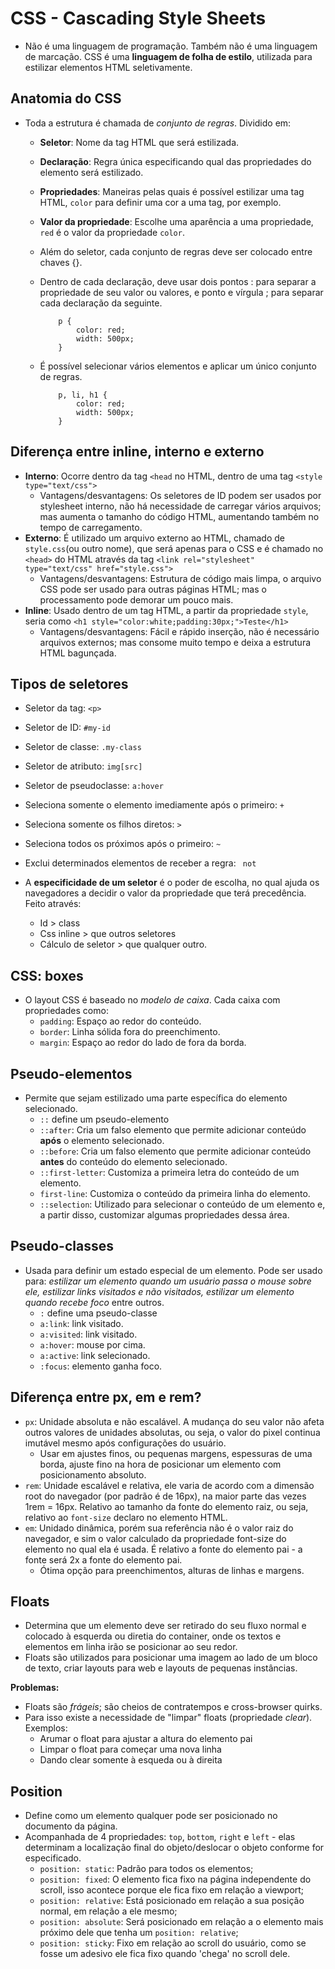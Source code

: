# CSS - Cascading Style Sheets

* Não é uma linguagem de programação. Também não é uma linguagem de marcação. CSS é uma **linguagem de folha de estilo**, utilizada para estilizar elementos HTML seletivamente. 

## Anatomia do CSS

* Toda a estrutura é chamada de _conjunto de regras_. Dividido em:
    * **Seletor**: Nome da tag HTML que será estilizada. 
    * **Declaração**: Regra única especificando qual das propriedades do elemento será estilizado.
    * **Propriedades**: Maneiras pelas quais é possível estilizar uma tag HTML, ```color``` para definir uma cor a uma tag, por exemplo. 
    * **Valor da propriedade**: Escolhe uma aparência a uma propriedade, ```red``` é o valor da propriedade ```color```.
    * Além do seletor, cada conjunto de regras deve ser colocado entre chaves {}.
    * Dentro de cada declaração, deve usar dois pontos : para separar a propriedade de seu valor ou valores, e ponto e vírgula ; para separar cada declaração da seguinte.
        ```
            p {
                color: red;
                width: 500px;
            }
        ```

    * É possível selecionar vários elementos e aplicar um único conjunto de regras. 
        ```
            p, li, h1 {
                color: red;
                width: 500px;
            }
        ```

## Diferença entre inline, interno e externo

* **Interno**: Ocorre dentro da tag ```<head``` no HTML, dentro de uma tag ```<style type="text/css">```
    * Vantagens/desvantagens: Os seletores de ID podem ser usados por stylesheet interno, não há necessidade de carregar vários arquivos; mas aumenta o tamanho do código HTML, aumentando também no tempo de carregamento. 
* **Externo**: É utilizado um arquivo externo ao HTML, chamado de ```style.css```(ou outro nome), que será apenas para o CSS e é chamado no ```<head>``` do HTML através da tag ```<link rel="stylesheet" type="text/css" href="style.css">```
    * Vantagens/desvantagens: Estrutura de código mais limpa, o arquivo CSS pode ser usado para outras páginas HTML; mas o processamento pode demorar um pouco mais.
* **Inline**: Usado dentro de um tag HTML, a partir da propriedade ```style```, seria como ```<h1 style="color:white;padding:30px;">Teste</h1>```
    * Vantagens/desvantagens: Fácil e rápido inserção, não é necessário arquivos externos; mas consome muito tempo e deixa a estrutura HTML bagunçada.
## Tipos de seletores

* Seletor da tag: ```<p>```
* Seletor de ID: ```#my-id```
* Seletor de classe: ```.my-class```
* Seletor de atributo: ```img[src]```
* Seletor de pseudoclasse: ```a:hover```
* Seleciona somente o elemento imediamente após o primeiro: ```+```
* Seleciona somente os filhos diretos: ```>```
* Seleciona todos os próximos após o primeiro: ```~```
* Exclui determinados elementos de receber a regra: ``` not```

* A **especificidade de um seletor** é o poder de escolha, no qual ajuda os navegadores a decidir o valor da propriedade que terá precedência. Feito através:
    * Id > class
    * Css inline > que outros seletores
    * Cálculo de seletor > que qualquer outro.
## CSS: boxes

* O layout CSS é baseado no _modelo de caixa_. Cada caixa com propriedades como:
    * ```padding```: Espaço ao redor do conteúdo. 
    * ```border```: Linha sólida fora do preenchimento. 
    * ```margin```: Espaço ao redor do lado de fora da borda.
## Pseudo-elementos

* Permite que sejam estilizado uma parte específica do elemento selecionado.
    * ```::``` define um pseudo-elemento
    * ```::after```: Cria um falso elemento que permite adicionar conteúdo **após** o elemento selecionado.
    * ```::before```: Cria um falso elemento que permite adicionar conteúdo **antes** do conteúdo do elemento selecionado.
    * ```::first-letter```: Customiza a primeira letra do conteúdo de um elemento.
    * ```first-line```: Customiza o conteúdo da primeira linha do elemento. 
    * ```::selection```: Utilizado para selecionar o conteúdo de um elemento e, a partir disso, customizar algumas propriedades dessa área. 

## Pseudo-classes

* Usada para definir um estado especial de um elemento. Pode ser usado para: _estilizar um elemento quando um usuário passa o mouse sobre ele, estilizar links visitados e não visitados, estilizar um elemento quando recebe foco_ entre outros. 
    * ```:``` define uma pseudo-classe
    * ```a:link```: link visitado.
    * ```a:visited```: link visitado.
    * ```a:hover```: mouse por cima. 
    * ```a:active```: link selecionado. 
    * ```:focus```: elemento ganha foco. 
## Diferença entre **px**, **em** e **rem**?

* ```px```: Unidade absoluta e não escalável. A mudança do seu valor não afeta outros valores de unidades absolutas, ou seja, o valor do pixel continua imutável mesmo após configurações do usuário. 
    * Usar em ajustes finos, ou pequenas margens, espessuras de uma borda, ajuste fino na hora de posicionar um elemento com posicionamento absoluto. 
* ```rem```: Unidade escalável e relativa, ele varia de acordo com a dimensão root do navegador (por padrão é de 16px), na maior parte das vezes 1rem = 16px. Relativo ao tamanho da fonte do elemento raiz, ou seja, relativo ao ```font-size``` declaro no elemento HTML.
* ```em```: Unidado dinâmica, porém sua referência não é o valor raiz do navegador, e sim o valor calculado da propriedade font-size do elemento no qual ela é usada. É relativo a fonte do elemento pai - a fonte será 2x a fonte do elemento pai. 
    * Ótima opção para preenchimentos, alturas de linhas e margens. 

## Floats

* Determina que um elemento deve ser retirado do seu fluxo normal e colocado à esquerda ou diretia do container, onde os textos e elementos em linha irão se posicionar ao seu redor. 
* Floats são utilizados para posicionar uma imagem ao lado de um bloco de texto, criar layouts para web e layouts de pequenas instâncias.

**Problemas:**
* Floats são _frágeis_; são cheios de contratempos e cross-browser quirks. 
* Para isso existe a necessidade de "limpar" floats (propriedade _clear_). Exemplos:
    * Arumar o float para ajustar a altura do elemento pai
    * Limpar o float para começar uma nova linha
    * Dando clear somente à esqueda ou à direita 

## Position

* Define como um elemento qualquer pode ser posicionado no documento da página.
* Acompanhada de 4 propriedades: ```top```,  ```bottom```, ```right``` e ```left``` - elas determinam a localização final do objeto/deslocar o objeto conforme for especificado.
    * ```position: static```: Padrão para todos os elementos;
    * ```position: fixed```: O elemento fica fixo na página independente do scroll, isso acontece porque ele fica fixo em relação a viewport;
    * ```position: relative```: Está posicionado em relação a sua posição normal, em relação a ele mesmo;
    * ```position: absolute```: Será posicionado em relação a o elemento mais próximo dele que tenha um ```position: relative```;
    * ```position: sticky```: Fixo em relação ao scroll do usuário, como se fosse um adesivo ele fica fixo quando 'chega' no scroll dele.